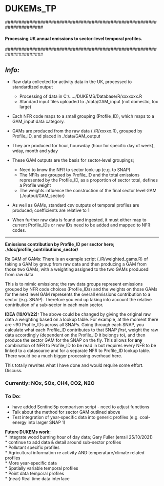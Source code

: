 # DUKEMs_TP

######################################################################
#### **Processing UK annual emissions to sector-level temporal profiles.**
######################################################################

*Info:*
----------------

* Raw data collected for activity data in the UK, processed to standardized output 
    * Processing of data in C:/...../DUKEMS/Database/R/xxxxxxx.R
    * Standard input files uploaded to ./data/GAM_input  (not domestic, too large)
* Each NFR code maps to a small grouping (Profile_ID), which maps to a GAM_input data category. 
* GAMs are produced from the raw data (./R/xxxxx.R), grouped by Profile_ID, and placed in ./data/GAM_output
* They are produced for hour, hourwday (hour for specific day of week), wday, month and yday
* These GAM outputs are the basis for sector-level groupings;
    * Need to know the NFR to sector look-up (e.g. to SNAP)
    * The NFRs are grouped by Profile_ID and the total emissions represented by the Profile_ID, as a proportion of sector total, defines a Profile weight
    * The weights influence the construction of the final sector level GAM (./output/GAM_sector)
* As well as GAMs, standard csv outputs of temporal profiles are produced; coefficients are relative to 1

* When further raw data is found and ingested, it must either map to current Profile_IDs or new IDs need to be added and mapped to NFR codes. 

----------------

**Emissions contribution by Profile_ID per sector here; ./doc/profile_contributions_sector/**

Re GAM of GAMs: There is an example script (./R/weighted_gams.R) of taking a GAM by group from raw data and then producing a GAM from those two GAMs, with a weighting assigned to the two GAMs produced from raw data.

This is to mimic emissions; the raw data groups represent emissions grouped by NFR code choices (Profile_IDs) and the weights on those GAMs for the next level GAM represents the overall emissions contribution to a sector (e.g. SNAP). Therefore you end up taking into account the relative contribution of a sub-sector in each main sector.

**IDEA (19/01/22):** The above could be changed by giving the original raw data a weighting based on a lookup table. For example, at the moment there are ~90 Profile_IDs across all SNAPs. Going through each SNAP, you calculate what each Profile_ID contributes to that SNAP *first*, weight the raw data accordingly (dependent on the Profile_ID it belongs to), and then produce the sector GAM for the SNAP on the fly. This allows for **any** combination of NFR to Profile_ID to be read in but requires every NFR to be linked to a datasource and for a separate NFR to Profile_ID lookup table. There would be a much bigger processing overhead here.

This totally rewrites what I have done and would require some effort. Discuss. 

### Currently: NOx, SOx, CH4, CO2, N2O

### To Do:
* have added Sentinel5p comparison script - need to adjust functions
* Talk about the method for sector GAM outlined above
* Test integration of year-specific data into generic profiles (e.g. coal-energy into larger SNAP 1)

**Future DUKEMs work:**\
    * Integrate wood burning hour of day data; Gary Fuller (email 25/10/2021)\
    * continue to add data & detail around sub-sector profiles\
    * Pollutant specific profiles\
    * Agricultural information re activity AND temperature/climate related profiles\
    * More year-specific data\
    * Spatially variable temporal profiles\
    * Point data temporal profiles\
    * (near) Real time data interface

